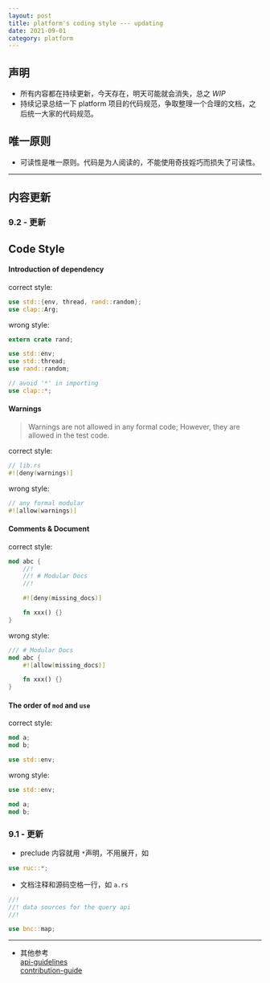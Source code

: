 ```yaml
---
layout: post
title: platform's coding style --- updating
date: 2021-09-01
category: platform
---
```


## 声明
* 所有内容都在持续更新，今天存在，明天可能就会消失，总之 *WIP*
* 持续记录总结一下 platform 项目的代码规范，争取整理一个合理的文档，之后统一大家的代码规范。

## 唯一原则
* 可读性是唯一原则。代码是为人阅读的，不能使用奇技婬巧而损失了可读性。

---

## 内容更新

### 9.2 - 更新
## Code Style

#### Introduction of dependency

correct style:

```rust
use std::{env, thread, rand::random};
use clap::Arg;
```

wrong style:

```rust
extern crate rand;

use std::env;
use std::thread;
use rand::random;

// avoid '*' in importing
use clap::*;
```

#### Warnings

> Warnings are not allowed in any formal code; However, they are allowed in the test code.

correct style:

```rust
// lib.rs
#![deny(warnings)]
```

wrong style:

```rust
// any formal modular
#![allow(warnings)]
```

#### Comments & Document

correct style:

```rust
mod abc {
    //!
    //! # Modular Docs
    //!

    #![deny(missing_docs)]

    fn xxx() {}
}
```

wrong style:

```rust
/// # Modular Docs
mod abc {
    #![allow(missing_docs)]

    fn xxx() {}
}
```

#### The order of `mod` and `use`

correct style:

```rust
mod a;
mod b;

use std::env;
```

wrong style:

```rust
use std::env;

mod a;
mod b;
```

### 9.1 - 更新
* preclude 内容就用 `*`声明，不用展开，如
```rust
use ruc::*;
```

* 文档注释和源码空格一行，如 `a.rs`
```rust
//!
//! data sources for the query api
//!

use bnc::map;
```

---

* 其他参考  
[api-guidelines](https://rust-lang.github.io/api-guidelines/about.html)   
[contribution-guide](https://github.com/FindoraNetwork/platform/blob/develop/docs/contribution_guide.md)  

